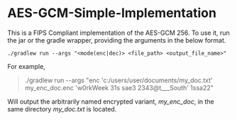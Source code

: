 # AES-GCM-Simple-Implementation

This is a FIPS Compliant implementation of the AES-GCM 256. To use it, run the jar or the gradle wrapper, providing the arguments in the below format. 

    ./gradlew run --args "<mode(enc|dec)> <file_path> <output_file_name>"

For example, 

> ./gradlew run --args "enc 'c:/users/user/documents/my_doc.txt'
> my_enc_doc.enc 'w0rkWeek 31s sae3 2343@t___South' 1ssa22"

Will output the arbitrarily named encrypted variant, *my_enc_doc*, in the same directory *my_doc.txt* is located.
